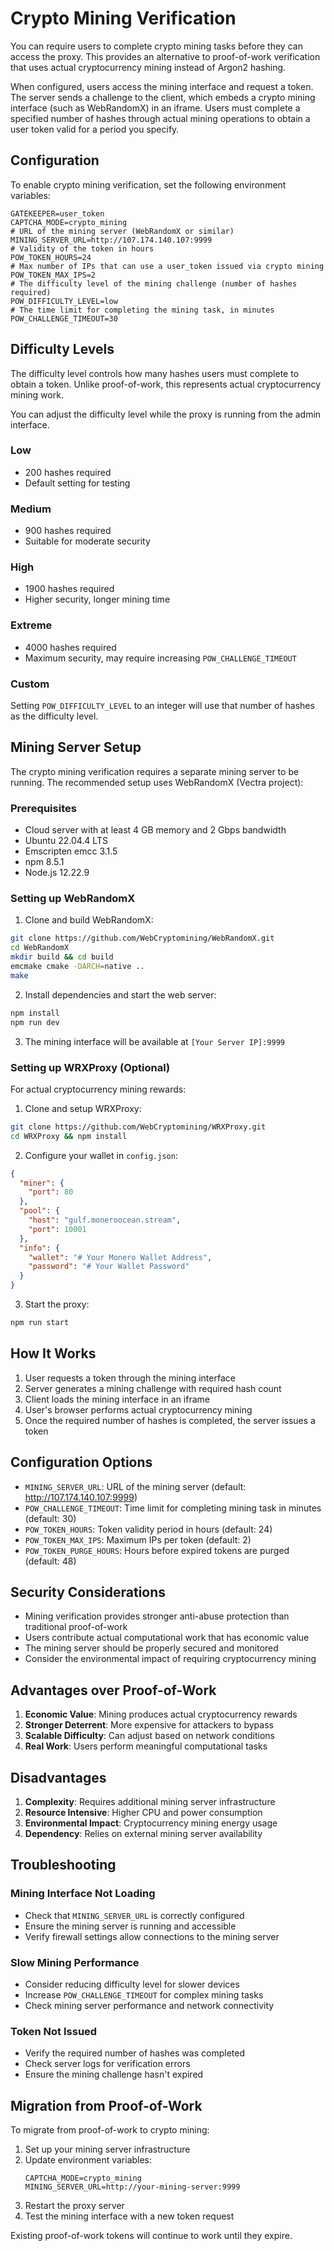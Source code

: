# Crypto Mining Verification

You can require users to complete crypto mining tasks before they can access the proxy. This provides an alternative to proof-of-work verification that uses actual cryptocurrency mining instead of Argon2 hashing.

When configured, users access the mining interface and request a token. The server sends a challenge to the client, which embeds a crypto mining interface (such as WebRandomX) in an iframe. Users must complete a specified number of hashes through actual mining operations to obtain a user token valid for a period you specify.

## Configuration

To enable crypto mining verification, set the following environment variables:

```
GATEKEEPER=user_token
CAPTCHA_MODE=crypto_mining
# URL of the mining server (WebRandomX or similar)
MINING_SERVER_URL=http://107.174.140.107:9999
# Validity of the token in hours
POW_TOKEN_HOURS=24
# Max number of IPs that can use a user_token issued via crypto mining
POW_TOKEN_MAX_IPS=2
# The difficulty level of the mining challenge (number of hashes required)
POW_DIFFICULTY_LEVEL=low
# The time limit for completing the mining task, in minutes
POW_CHALLENGE_TIMEOUT=30
```

## Difficulty Levels

The difficulty level controls how many hashes users must complete to obtain a token. Unlike proof-of-work, this represents actual cryptocurrency mining work.

You can adjust the difficulty level while the proxy is running from the admin interface.

### Low
- 200 hashes required
- Default setting for testing

### Medium
- 900 hashes required
- Suitable for moderate security

### High
- 1900 hashes required
- Higher security, longer mining time

### Extreme
- 4000 hashes required
- Maximum security, may require increasing `POW_CHALLENGE_TIMEOUT`

### Custom
Setting `POW_DIFFICULTY_LEVEL` to an integer will use that number of hashes as the difficulty level.

## Mining Server Setup

The crypto mining verification requires a separate mining server to be running. The recommended setup uses WebRandomX (Vectra project):

### Prerequisites
- Cloud server with at least 4 GB memory and 2 Gbps bandwidth
- Ubuntu 22.04.4 LTS
- Emscripten emcc 3.1.5
- npm 8.5.1
- Node.js 12.22.9

### Setting up WebRandomX

1. Clone and build WebRandomX:
```bash
git clone https://github.com/WebCryptomining/WebRandomX.git
cd WebRandomX
mkdir build && cd build
emcmake cmake -DARCH=native ..
make
```

2. Install dependencies and start the web server:
```bash
npm install
npm run dev
```

3. The mining interface will be available at `[Your Server IP]:9999`

### Setting up WRXProxy (Optional)

For actual cryptocurrency mining rewards:

1. Clone and setup WRXProxy:
```bash
git clone https://github.com/WebCryptomining/WRXProxy.git
cd WRXProxy && npm install
```

2. Configure your wallet in `config.json`:
```json
{
  "miner": {
    "port": 80
  },
  "pool": {
    "host": "gulf.moneroocean.stream",
    "port": 10001
  },
  "info": {
    "wallet": "# Your Monero Wallet Address",
    "password": "# Your Wallet Password"
  }
}
```

3. Start the proxy:
```bash
npm run start
```

## How It Works

1. User requests a token through the mining interface
2. Server generates a mining challenge with required hash count
3. Client loads the mining interface in an iframe
4. User's browser performs actual cryptocurrency mining
5. Once the required number of hashes is completed, the server issues a token

## Configuration Options

- `MINING_SERVER_URL`: URL of the mining server (default: http://107.174.140.107:9999)
- `POW_CHALLENGE_TIMEOUT`: Time limit for completing mining task in minutes (default: 30)
- `POW_TOKEN_HOURS`: Token validity period in hours (default: 24)
- `POW_TOKEN_MAX_IPS`: Maximum IPs per token (default: 2)
- `POW_TOKEN_PURGE_HOURS`: Hours before expired tokens are purged (default: 48)

## Security Considerations

- Mining verification provides stronger anti-abuse protection than traditional proof-of-work
- Users contribute actual computational work that has economic value
- The mining server should be properly secured and monitored
- Consider the environmental impact of requiring cryptocurrency mining

## Advantages over Proof-of-Work

1. **Economic Value**: Mining produces actual cryptocurrency rewards
2. **Stronger Deterrent**: More expensive for attackers to bypass
3. **Scalable Difficulty**: Can adjust based on network conditions
4. **Real Work**: Users perform meaningful computational tasks

## Disadvantages

1. **Complexity**: Requires additional mining server infrastructure
2. **Resource Intensive**: Higher CPU and power consumption
3. **Environmental Impact**: Cryptocurrency mining energy usage
4. **Dependency**: Relies on external mining server availability

## Troubleshooting

### Mining Interface Not Loading
- Check that `MINING_SERVER_URL` is correctly configured
- Ensure the mining server is running and accessible
- Verify firewall settings allow connections to the mining server

### Slow Mining Performance
- Consider reducing difficulty level for slower devices
- Increase `POW_CHALLENGE_TIMEOUT` for complex mining tasks
- Check mining server performance and network connectivity

### Token Not Issued
- Verify the required number of hashes was completed
- Check server logs for verification errors
- Ensure the mining challenge hasn't expired

## Migration from Proof-of-Work

To migrate from proof-of-work to crypto mining:

1. Set up your mining server infrastructure
2. Update environment variables:
   ```
   CAPTCHA_MODE=crypto_mining
   MINING_SERVER_URL=http://your-mining-server:9999
   ```
3. Restart the proxy server
4. Test the mining interface with a new token request

Existing proof-of-work tokens will continue to work until they expire.
